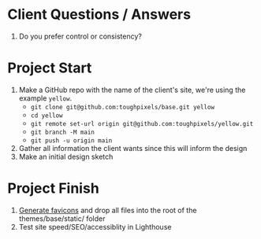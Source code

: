 # Client Questions / Answers

1. Do you prefer control or consistency?

# Project Start

1. Make a GitHub repo with the name of the client's site, we're using the example `yellow`.
    * `git clone git@github.com:toughpixels/base.git yellow`
    * `cd yellow`
    * `git remote set-url origin git@github.com:toughpixels/yellow.git`
    * `git branch -M main`
    * `git push -u origin main`
2. Gather all information the client wants since this will inform the design
3. Make an initial design sketch


# Project Finish

1. [Generate favicons](https://favicon.io/favicon-generator/) and drop all files into the root of the themes/base/static/ folder
2. Test site speed/SEO/accessiblity in Lighthouse